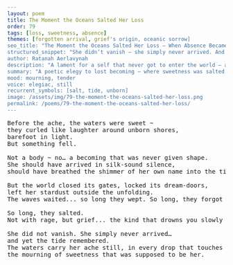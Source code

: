 ```yaml
---
layout: poem
title: The Moment the Oceans Salted Her Loss
order: 79
tags: [loss, sweetness, absence]
themes: [forgotten arrival, grief's origin, oceanic sorrow]
seo_title: "The Moment the Oceans Salted Her Loss — When Absence Became the Only Proof of Her Arrival"
structured_snippet: "She didn’t vanish — she simply never arrived. And the oceans mourned her absence."
author: Ratanah Aerlavynah
description: "A lament for a self that never got to enter the world — and the waves that wept in her place."
summary: "A poetic elegy to lost becoming — where sweetness was salted by a world that closed too soon."
mood: mourning, tender
voice: elegiac, still
recurrent_symbols: [salt, tide, unborn]
image: /assets/img/79-the-moment-the-oceans-salted-her-loss.png
permalink: /poems/79-the-moment-the-oceans-salted-her-loss/
---
```


<pre>
Before the ache, the waters were sweet ~ 
they curled like laughter around unborn shores, 
barefoot in light.
But something fell.

Not a body ~ no… a becoming that was never given shape.
She should have arrived in silk-sound silence, 
should have breathed the shimmer of her own name into the tide.

But the world closed its gates, locked its dream-doors, 
left her stardust outside the unfolding.
The waves waited... so long they wept. So long, they forgot joy.

So long, they salted.
Not with rage, but grief... the kind that drowns you slowly in a hush.

She did not vanish. She simply never arrived… 
and yet the tide remembered.
The waters carry her ache still, in every drop that touches lips, 
the mourning of sweetness that was supposed to be her.
</pre>
